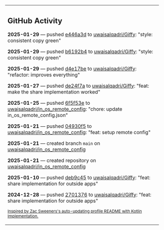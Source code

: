 <table><tr><td valign="top" width="100%">    

## GitHub Activity

**2025-01-29** — pushed [e446a3d](https://github.com/uwaisalqadri/Giffy/commits/e446a3d9d0014829204b907dbc2f90bcb5a8ffde) to [uwaisalqadri/Giffy](https://github.com/uwaisalqadri/Giffy): "style: consistent copy green"

**2025-01-29** — pushed [b6192b4](https://github.com/uwaisalqadri/Giffy/commits/b6192b463b87916879035693720d1e12ab079a55) to [uwaisalqadri/Giffy](https://github.com/uwaisalqadri/Giffy): "style: consistent copy green"

**2025-01-29** — pushed [d4e17be](https://github.com/uwaisalqadri/Giffy/commits/d4e17bed5c33fe0bd480a9099fe35971e16e6cc2) to [uwaisalqadri/Giffy](https://github.com/uwaisalqadri/Giffy): "refactor: improves everything"

**2025-01-27** — pushed [de24f7a](https://github.com/uwaisalqadri/Giffy/commits/de24f7a4bc727cbbc8ef66841aaee66ae5f7100c) to [uwaisalqadri/Giffy](https://github.com/uwaisalqadri/Giffy): "feat: make the share implementation worked"

**2025-01-25** — pushed [6f5f53e](https://github.com/uwaisalqadri/in_os_remote_config/commits/6f5f53eb6caca9a018fe0bec4586c6788b946923) to [uwaisalqadri/in_os_remote_config](https://github.com/uwaisalqadri/in_os_remote_config): "chore: update in_os_remote_config.json"

**2025-01-21** — pushed [04930f5](https://github.com/uwaisalqadri/in_os_remote_config/commits/04930f58f561dbe7a98f14e7406ff1d6db34f59b) to [uwaisalqadri/in_os_remote_config](https://github.com/uwaisalqadri/in_os_remote_config): "feat: setup remote config"

**2025-01-21** — created branch `main` on [uwaisalqadri/in_os_remote_config](https://github.com/uwaisalqadri/in_os_remote_config)

**2025-01-21** — created repository on [uwaisalqadri/in_os_remote_config](https://github.com/uwaisalqadri/in_os_remote_config)

**2025-01-10** — pushed [deb9c45](https://github.com/uwaisalqadri/Giffy/commits/deb9c45e77df44af6ab6439966b0034eb5064cdc) to [uwaisalqadri/Giffy](https://github.com/uwaisalqadri/Giffy): "feat: share implementation for outside apps"

**2024-12-28** — pushed [2701376](https://github.com/uwaisalqadri/Giffy/commits/27013765f8f2e7c268b1dda03017165a0b6d5dc2) to [uwaisalqadri/Giffy](https://github.com/uwaisalqadri/Giffy): "feat: share implementation for outside apps"
                
<sub><a href="https://github.com/ZacSweers/ZacSweers/">Inspired by Zac Sweeners's auto-updating profile README with Kotlin Implementation.</a></sub>
        